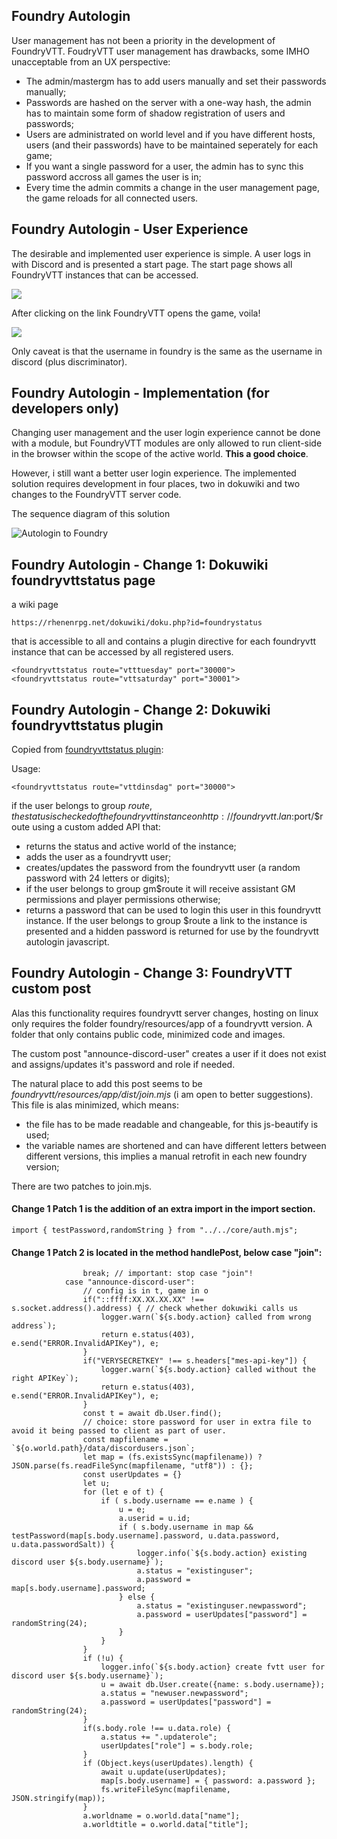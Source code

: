 ## Foundry Autologin

User management has not been a priority in the development of FoundryVTT. FoudryVTT user management has drawbacks, some IMHO unacceptable from an UX perspective:
  * The admin/mastergm has to add users manually and set their passwords manually;
  * Passwords are hashed on the server with a one-way hash, the admin has to maintain some form of shadow registration of users and passwords;
  * Users are administrated on world level and if you have different hosts, users (and their passwords) have to be maintained seperately for each game;  
  * If you want a single password for a user, the admin has to sync this password accross all games the user is in;
  * Every time the admin commits a change in the user management page, the game reloads for all connected users.
  
## Foundry Autologin - User Experience

The desirable and implemented user experience is simple. A user logs in with Discord and is presented a start page. The start page shows all FoundryVTT instances that can be accessed.

![](../discord-login/ux-discord-login-4.png)

After clicking on the link FoundryVTT opens the game, voila!

![](../discord-login/ux-discord-login-5.png)

Only caveat is that the username in foundry is the same as the username in discord (plus discriminator).

## Foundry Autologin  - Implementation (for developers only)

Changing user management and the user login experience cannot be done with a module, but FoundryVTT modules are only allowed to run client-side in the browser within the scope of the active world. **This a good choice**. 

However, i still want a better user login experience. The implemented solution requires development in four places, two in dokuwiki and two changes to the FoundryVTT server code.

The sequence diagram of this solution

![Autologin to Foundry](http://www.plantuml.com/plantuml/proxy?cache=no&src=https://raw.githubusercontent.com/rhenenrpg/rhenenrpg.github.io/main/uml/sd-autologin-foundry.iuml)


## Foundry Autologin - Change 1: Dokuwiki foundryvttstatus page

a wiki page 

```
https://rhenenrpg.net/dokuwiki/doku.php?id=foundrystatus
```

that is accessible to all and contains a plugin directive for each foundryvtt instance that can be accessed by all registered users.

```
<foundryvttstatus route="vtttuesday" port="30000">   
<foundryvttstatus route="vttsaturday" port="30001"> 
```

## Foundry Autologin - Change 2: Dokuwiki foundryvttstatus plugin

Copied from [foundryvttstatus plugin](https://github.com/rhenenrpg/dokuwiki-plug-foundryvttstatus):

Usage: 

```
<foundryvttstatus route="vttdinsdag" port="30000">   
```

if the user belongs to group $route, the status is checked of the foundryvtt instance on http://foundryvtt.lan:$port/$route using a custom added API that:
  * returns the status and active world of the instance;
  * adds the user as a foundryvtt user;
  * creates/updates the password from the foundryvtt user (a random password with 24 letters or digits);
  * if the user belongs to group gm$route it will receive  assistant GM permissions and player permissions otherwise;
  * returns a password that can be used to login this user in this foundryvtt instance.
If the user belongs to group $route a link to the instance is presented and a hidden password is returned for use by the foundryvtt autologin javascript.

## Foundry Autologin - Change 3: FoundryVTT custom post

Alas this functionality requires foundryvtt server changes, hosting on linux only requires the folder foundry/resources/app of a foundryvtt version. A folder that only contains public code, minimized code and images. 

The custom post "announce-discord-user" creates a user if it does not exist and assigns/updates it's password and role if needed.

The natural place to add this post seems to be *foundryvtt/resources/app/dist/join.mjs* (i am open to better suggestions). This file is alas minimized, which means:
  * the file has to be made readable and changeable, for this js-beautify is used;
  * the variable names are shortened and can have different letters between different versions, this implies a manual retrofit in each new foundry version;

There are two patches to join.mjs. 

#### Change 1 Patch 1 is the addition of an extra import in the import section.
```
import { testPassword,randomString } from "../../core/auth.mjs";
```

#### Change 1 Patch 2 is located in the method handlePost, below case "join":
```
                break; // important: stop case "join"!
            case "announce-discord-user":
                // config is in t, game in o
                if("::ffff:XX.XX.XX.XX" !== s.socket.address().address) { // check whether dokuwiki calls us
                    logger.warn(`${s.body.action} called from wrong address`);
                    return e.status(403), e.send("ERROR.InvalidAPIKey"), e;
                }		        
                if("VERYSECRETKEY" !== s.headers["mes-api-key"]) { 
                    logger.warn(`${s.body.action} called without the right APIKey`);
                    return e.status(403), e.send("ERROR.InvalidAPIKey"), e;
                }		        
                const t = await db.User.find();
                // choice: store password for user in extra file to avoid it being passed to client as part of user.
                const mapfilename = `${o.world.path}/data/discordusers.json`;
                let map = (fs.existsSync(mapfilename)) ? JSON.parse(fs.readFileSync(mapfilename, "utf8")) : {};
                const userUpdates = {}
                let u;
                for (let e of t) {                                    
                    if ( s.body.username == e.name ) {
                        u = e;
                        a.userid = u.id;
                        if ( s.body.username in map && testPassword(map[s.body.username].password, u.data.password, u.data.passwordSalt)) {
                            logger.info(`${s.body.action} existing discord user ${s.body.username}`);                
                            a.status = "existinguser";
                            a.password = map[s.body.username].password;                                
                        } else {
                            a.status = "existinguser.newpassword";
                            a.password = userUpdates["password"] = randomString(24);
                        }
                    }  
                }
                if (!u) {
                    logger.info(`${s.body.action} create fvtt user for discord user ${s.body.username}`);
                    u = await db.User.create({name: s.body.username}); 
                    a.status = "newuser.newpassword";
                    a.password = userUpdates["password"] = randomString(24);
                }
                if(s.body.role !== u.data.role) {
                    a.status += ".updaterole";
                    userUpdates["role"] = s.body.role;
                }
                if (Object.keys(userUpdates).length) {                    
                    await u.update(userUpdates);        
                    map[s.body.username] = { password: a.password };
                    fs.writeFileSync(mapfilename, JSON.stringify(map));
                }
                a.worldname = o.world.data["name"];
                a.worldtitle = o.world.data["title"];          
```




